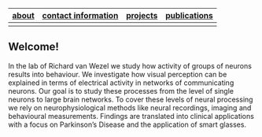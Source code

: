 
| [about](https://van-wezel.github.io/personalsite/about.html) | [contact information](https://van-wezel.github.io/personalsite/contact.html) | [projects](https://van-wezel.github.io/personalsite/projects.html) | [publications](https://van-wezel.github.io/personalsite/publications.html) |
| ------ | ------ | ------ | ------ |
|     |


## Welcome!

In the lab of Richard van Wezel we study how activity of groups of neurons results into behaviour. We investigate how visual perception can be explained in terms of electrical activity in networks of communicating neurons. Our goal is to study these processes from the level of single neurons to large brain networks. To cover these levels of neural processing we rely on neurophysiological methods like neural recordings, imaging and behavioural measurements. Findings are translated into clinical applications with a focus on Parkinson’s Disease and the application of smart glasses.
